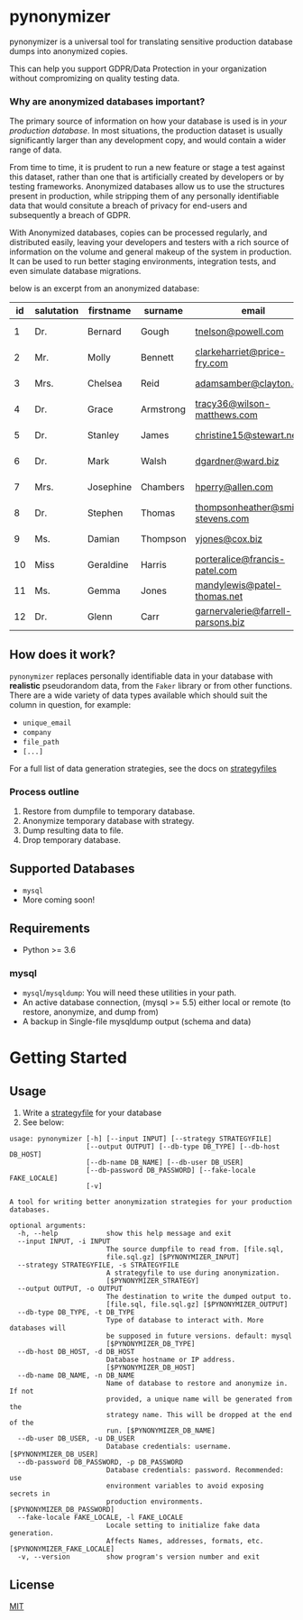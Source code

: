 # pynonymizer

pynonymizer is a universal tool for translating sensitive production database dumps into anonymized copies.

This can help you support GDPR/Data Protection in your organization without compromizing on quality testing data.

### Why are anonymized databases important?
The primary source of information on how your database is used is in _your production database_. In most situations, the production dataset is usually significantly larger than any development copy, and
would contain a wider range of data.

From time to time, it is prudent to run a new feature or stage a test against this dataset, rather
than one that is artificially created by developers or by testing frameworks. Anonymized databases allow us to use the structures present in production, while stripping them of any personally identifiable data that would
consitute a breach of privacy for end-users and subsequently a breach of GDPR. 

With Anonymized databases, copies can be processed regularly, and distributed easily, leaving your developers and testers with a rich source of information on the volume and general makeup of the system in production. It can
be used to run better staging environments, integration tests, and even simulate database migrations. 

below is an excerpt from an anonymized database:

| id |salutation | firstname | surname | email | dob | 
| - | - | - | - | - | - | 
| 1 | Dr. | Bernard | Gough | tnelson@powell.com | 2000-07-03 | 
| 2 | Mr. | Molly | Bennett | clarkeharriet@price-fry.com | 2014-05-19 | 
| 3 | Mrs. | Chelsea | Reid | adamsamber@clayton.com | 1974-09-08 | 
| 4 | Dr. | Grace | Armstrong | tracy36@wilson-matthews.com | 1963-12-15 | 
| 5 | Dr. | Stanley | James | christine15@stewart.net | 1976-09-16 | 
| 6 | Dr. | Mark | Walsh | dgardner@ward.biz | 2004-08-28 | 
| 7 | Mrs. | Josephine | Chambers | hperry@allen.com | 1916-04-04 | 
| 8 | Dr. | Stephen | Thomas | thompsonheather@smith-stevens.com | 1995-04-17 | 
| 9 | Ms. | Damian | Thompson | yjones@cox.biz | 2016-10-02 | 
| 10 | Miss | Geraldine | Harris | porteralice@francis-patel.com | 1910-09-28 | 
| 11 | Ms. | Gemma | Jones | mandylewis@patel-thomas.net | 1990-06-03 | 
| 12 | Dr. | Glenn | Carr | garnervalerie@farrell-parsons.biz | 1998-04-19 | 


## How does it work?
`pynonymizer` replaces personally identifiable data in your database with **realistic** pseudorandom data, from the `Faker` library or from other functions.
There are a wide variety of data types available which should suit the column in question, for example:

* `unique_email`
* `company`
* `file_path`
* `[...]`

For a full list of data generation strategies, see the docs on [strategyfiles](https://gitlab.com/jerometwell/pynonymizer/blob/master/doc/strategyfiles.md)

### Process outline

1. Restore from dumpfile to temporary database.
1. Anonymize temporary database with strategy.
1. Dump resulting data to file.
1. Drop temporary database.

## Supported Databases
* `mysql`
* More coming soon!

## Requirements
* Python >= 3.6

### mysql
* `mysql`/`mysqldump`: You will need these utilities in your path. 
* An active database connection, (mysql >= 5.5) either local or remote (to restore, anonymize, and dump from)
* A backup in Single-file mysqldump output (schema and data)

# Getting Started

## Usage
1. Write a [strategyfile](https://gitlab.com/jerometwell/pynonymizer/blob/master/doc/strategyfiles.md) for your database
1. See below:
```
usage: pynonymizer [-h] [--input INPUT] [--strategy STRATEGYFILE]
                   [--output OUTPUT] [--db-type DB_TYPE] [--db-host DB_HOST]
                   [--db-name DB_NAME] [--db-user DB_USER]
                   [--db-password DB_PASSWORD] [--fake-locale FAKE_LOCALE]
                   [-v]

A tool for writing better anonymization strategies for your production
databases.

optional arguments:
  -h, --help            show this help message and exit
  --input INPUT, -i INPUT
                        The source dumpfile to read from. [file.sql,
                        file.sql.gz] [$PYNONYMIZER_INPUT]
  --strategy STRATEGYFILE, -s STRATEGYFILE
                        A strategyfile to use during anonymization.
                        [$PYNONYMIZER_STRATEGY]
  --output OUTPUT, -o OUTPUT
                        The destination to write the dumped output to.
                        [file.sql, file.sql.gz] [$PYNONYMIZER_OUTPUT]
  --db-type DB_TYPE, -t DB_TYPE
                        Type of database to interact with. More databases will
                        be supposed in future versions. default: mysql
                        [$PYNONYMIZER_DB_TYPE]
  --db-host DB_HOST, -d DB_HOST
                        Database hostname or IP address.
                        [$PYNONYMIZER_DB_HOST]
  --db-name DB_NAME, -n DB_NAME
                        Name of database to restore and anonymize in. If not
                        provided, a unique name will be generated from the
                        strategy name. This will be dropped at the end of the
                        run. [$PYNONYMIZER_DB_NAME]
  --db-user DB_USER, -u DB_USER
                        Database credentials: username. [$PYNONYMIZER_DB_USER]
  --db-password DB_PASSWORD, -p DB_PASSWORD
                        Database credentials: password. Recommended: use
                        environment variables to avoid exposing secrets in
                        production environments. [$PYNONYMIZER_DB_PASSWORD]
  --fake-locale FAKE_LOCALE, -l FAKE_LOCALE
                        Locale setting to initialize fake data generation.
                        Affects Names, addresses, formats, etc. [$PYNONYMIZER_FAKE_LOCALE]
  -v, --version         show program's version number and exit
```

## License

[MIT](LICENSE)
